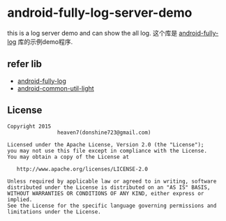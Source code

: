 # android-fully-log-server-demo
this is a log server demo and can show the all log.
这个库是 [android-fully-log](https://github.com/LightSun/android-fully-log) 库的示例demo程序.








## refer lib
  - [android-fully-log](https://github.com/LightSun/android-fully-log)
  - [android-common-util-light](https://github.com/LightSun/android-common-util-light)



## License

    Copyright 2015   
                    heaven7(donshine723@gmail.com)

    Licensed under the Apache License, Version 2.0 (the "License");
    you may not use this file except in compliance with the License.
    You may obtain a copy of the License at

       http://www.apache.org/licenses/LICENSE-2.0

    Unless required by applicable law or agreed to in writing, software
    distributed under the License is distributed on an "AS IS" BASIS,
    WITHOUT WARRANTIES OR CONDITIONS OF ANY KIND, either express or implied.
    See the License for the specific language governing permissions and
    limitations under the License.
